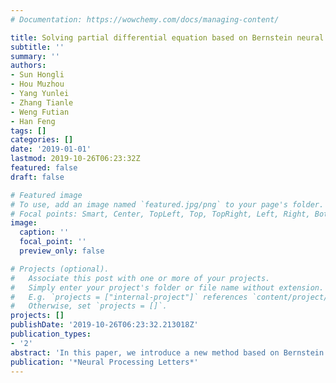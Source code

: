 ```yaml
---
# Documentation: https://wowchemy.com/docs/managing-content/

title: Solving partial differential equation based on Bernstein neural network and extreme learning machine algorithm
subtitle: ''
summary: ''
authors:
- Sun Hongli 
- Hou Muzhou
- Yang Yunlei
- Zhang Tianle
- Weng Futian
- Han Feng
tags: []
categories: []
date: '2019-01-01'
lastmod: 2019-10-26T06:23:32Z
featured: false
draft: false

# Featured image
# To use, add an image named `featured.jpg/png` to your page's folder.
# Focal points: Smart, Center, TopLeft, Top, TopRight, Left, Right, BottomLeft, Bottom, BottomRight.
image:
  caption: ''
  focal_point: ''
  preview_only: false

# Projects (optional).
#   Associate this post with one or more of your projects.
#   Simply enter your project's folder or file name without extension.
#   E.g. `projects = ["internal-project"]` references `content/project/deep-learning/index.md`.
#   Otherwise, set `projects = []`.
projects: []
publishDate: '2019-10-26T06:23:32.213018Z'
publication_types:
- '2'
abstract: 'In this paper, we introduce a new method based on Bernstein Neural Network model (BeNN) and extreme learning machine algorithm to solve the differential equation. In the proposed method, we develop a single-layer functional link BeNN, the hidden layer is eliminated by expanding the input pattern by Bernstein polynomials. The network parameters are obtained by solving a system of linear equations using the extreme learning machine algorithm. Finally, the numerical experiment is carried out by MATLAB, results obtained are compared with the existing method, which proves the feasibility and superiority of the proposed method.'
publication: '*Neural Processing Letters*'
---
```

